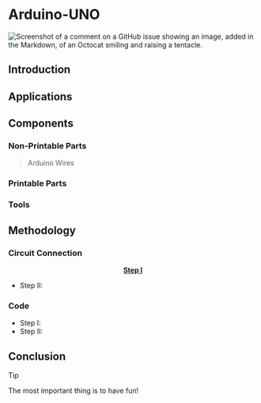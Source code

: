 # **Arduino-UNO**

![Screenshot of a comment on a GitHub issue showing an image, added in the Markdown, of an Octocat smiling and raising a tentacle.](https://w0.peakpx.com/wallpaper/506/235/HD-wallpaper-white-hexagon-geometric-shapes-white-aesthetic-thumbnail.jpg)

## **Introduction**

## **Applications**

## **Components**
### Non-Printable Parts
> Arduino
> Wires
### Printable Parts
### Tools

## **Methodology**
### Circuit Connection
<p align="center" >
 <ins> <b> Step I </b> </ins>
</p>

- Step II:
### Code
- Step I:
- Step II:


## **Conclusion**
> [!TIP]
> The most important thing is to have fun!






